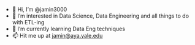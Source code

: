 - 👋 Hi, I’m @jamin3000
- 👀 I’m interested in Data Science, Data Engineering and all things to do with ETL-ing
- 🌱 I’m currently learning Data Eng techniques
- 📫 Hit me up at jamin@aya.yale.edu 

<!---
jamin3000/jamin3000 is a ✨ special ✨ repository because its `README.md` (this file) appears on your GitHub profile.
You can click the Preview link to take a look at your changes.
--->
